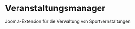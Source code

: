 Veranstaltungsmanager
=====================

Joomla-Extension für die Verwaltung von Sportvernstaltungen
